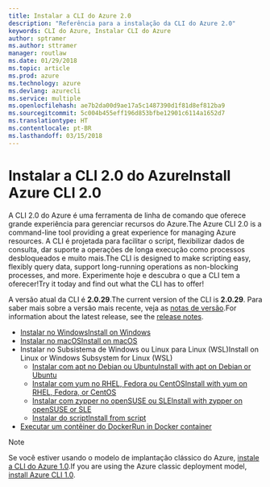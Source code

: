 ```yaml
---
title: Instalar a CLI do Azure 2.0
description: "Referência para a instalação da CLI do Azure 2.0"
keywords: CLI do Azure, Instalar CLI do Azure
author: sptramer
ms.author: sttramer
manager: routlaw
ms.date: 01/29/2018
ms.topic: article
ms.prod: azure
ms.technology: azure
ms.devlang: azurecli
ms.service: multiple
ms.openlocfilehash: ae7b2da00d9ae17a5c1487390d1f81d8ef812ba9
ms.sourcegitcommit: 5c004b455eff196d853bfbe12901c6114a1652d7
ms.translationtype: HT
ms.contentlocale: pt-BR
ms.lasthandoff: 03/15/2018
---
```

# <a name="install-azure-cli-20"></a><span data-ttu-id="f6550-104">Instalar a CLI 2.0 do Azure</span><span class="sxs-lookup"><span data-stu-id="f6550-104">Install Azure CLI 2.0</span></span>

<span data-ttu-id="f6550-105">A CLI 2.0 do Azure é uma ferramenta de linha de comando que oferece grande experiência para gerenciar recursos do Azure.</span><span class="sxs-lookup"><span data-stu-id="f6550-105">The Azure CLI 2.0 is a command-line tool providing a great experience for managing Azure resources.</span></span> <span data-ttu-id="f6550-106">A CLI é projetada para facilitar o script, flexibilizar dados de consulta, dar suporte a operações de longa execução como processos desbloqueados e muito mais.</span><span class="sxs-lookup"><span data-stu-id="f6550-106">The CLI is designed to make scripting easy, flexibly query data, support long-running operations as non-blocking processes, and more.</span></span> <span data-ttu-id="f6550-107">Experimente hoje e descubra o que a CLI tem a oferecer!</span><span class="sxs-lookup"><span data-stu-id="f6550-107">Try it today and find out what the CLI has to offer!</span></span>

<span data-ttu-id="f6550-108">A versão atual da CLI é __2.0.29__.</span><span class="sxs-lookup"><span data-stu-id="f6550-108">The current version of the CLI is __2.0.29__.</span></span> <span data-ttu-id="f6550-109">Para saber mais sobre a versão mais recente, veja as [notas de versão](release-notes-azure-cli.md).</span><span class="sxs-lookup"><span data-stu-id="f6550-109">For information about the latest release, see the [release notes](release-notes-azure-cli.md).</span></span>

* [<span data-ttu-id="f6550-110">Instalar no Windows</span><span class="sxs-lookup"><span data-stu-id="f6550-110">Install on Windows</span></span>](install-azure-cli-windows.md)
* [<span data-ttu-id="f6550-111">Instalar no macOS</span><span class="sxs-lookup"><span data-stu-id="f6550-111">Install on macOS</span></span>](install-azure-cli-macos.md)
* <span data-ttu-id="f6550-112">Instalar no Subsistema de Windows ou Linux para Linux (WSL)</span><span class="sxs-lookup"><span data-stu-id="f6550-112">Install on Linux or Windows Subsystem for Linux (WSL)</span></span>
  * [<span data-ttu-id="f6550-113">Instalar com apt no Debian ou Ubuntu</span><span class="sxs-lookup"><span data-stu-id="f6550-113">Install with apt on Debian or Ubuntu</span></span>](install-azure-cli-apt.md)
  * [<span data-ttu-id="f6550-114">Instalar com yum no RHEL, Fedora ou CentOS</span><span class="sxs-lookup"><span data-stu-id="f6550-114">Install with yum on RHEL, Fedora, or CentOS </span></span>](install-azure-cli-yum.md)
  * [<span data-ttu-id="f6550-115">Instalar com zypper no openSUSE ou SLE</span><span class="sxs-lookup"><span data-stu-id="f6550-115">Install with zypper on openSUSE or SLE </span></span>](install-azure-cli-zypper.md)
  * [<span data-ttu-id="f6550-116">Instalar do script</span><span class="sxs-lookup"><span data-stu-id="f6550-116">Install from script</span></span>](install-azure-cli-linux.md)
* [<span data-ttu-id="f6550-117">Executar um contêiner do Docker</span><span class="sxs-lookup"><span data-stu-id="f6550-117">Run in Docker container</span></span>](run-azure-cli-docker.md)

> [!NOTE]
> <span data-ttu-id="f6550-118">Se você estiver usando o modelo de implantação clássico do Azure, [instale a CLI do Azure 1.0](/azure/cli-install-nodejs).</span><span class="sxs-lookup"><span data-stu-id="f6550-118">If you are using the Azure classic deployment model, [install Azure CLI 1.0](/azure/cli-install-nodejs).</span></span>

